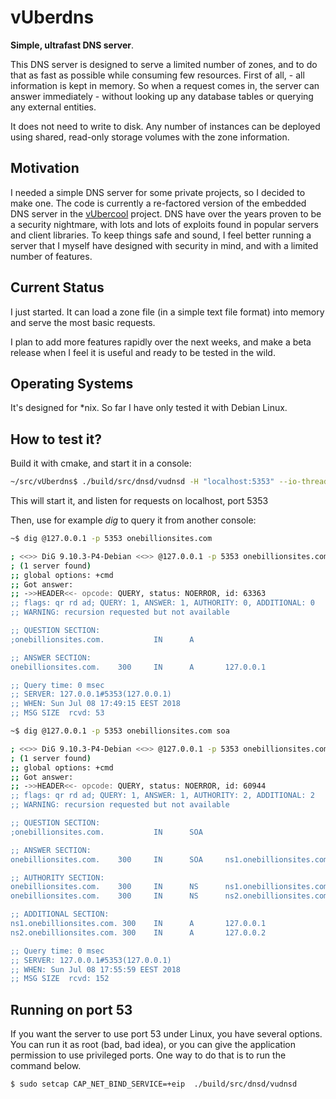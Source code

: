 # vUberdns

**Simple, ultrafast DNS server**.

This DNS server is designed to serve a limited number of zones, and to do that as fast as possible while consuming few resources. First of all, - all information is kept in memory. So when a request comes in, the server can answer immediately - without looking up any database tables or querying any external entities.

It does not need to write to disk. Any number of instances can be deployed using shared, read-only storage volumes with the zone information.

## Motivation

I needed a simple DNS server for some private projects, so I decided to make one. The code is currently a re-factored version of the embedded DNS server in the [vUbercool](https://github.com/jgaa/vUbercool) project. DNS have over the years proven to be a security nightmare, with lots and lots of exploits found in popular servers and client libraries. To keep things safe and sound, I feel better running a server that I myself have designed with security in mind, and with a limited number of features.

## Current Status

I just started. It can load a zone file (in a simple text file format) into memory and serve the most basic requests.

I plan to add more features rapidly over the next weeks, and make a beta release when I feel it is useful and ready to be tested in the wild.

## Operating Systems

It's designed for *nix. So far I have only tested it with Debian Linux.

## How to test it?

Build it with cmake, and start it in a console:

```sh
~/src/vUberdns$ ./build/src/dnsd/vudnsd -H "localhost:5353" --io-threads 2 -z conf/exampe_zone.txt -C

```

This will start it, and listen for requests on localhost, port 5353

Then, use for example *dig* to query it from another console:

```sh
~$ dig @127.0.0.1 -p 5353 onebillionsites.com

; <<>> DiG 9.10.3-P4-Debian <<>> @127.0.0.1 -p 5353 onebillionsites.com
; (1 server found)
;; global options: +cmd
;; Got answer:
;; ->>HEADER<<- opcode: QUERY, status: NOERROR, id: 63363
;; flags: qr rd ad; QUERY: 1, ANSWER: 1, AUTHORITY: 0, ADDITIONAL: 0
;; WARNING: recursion requested but not available

;; QUESTION SECTION:
;onebillionsites.com.           IN      A

;; ANSWER SECTION:
onebillionsites.com.    300     IN      A       127.0.0.1

;; Query time: 0 msec
;; SERVER: 127.0.0.1#5353(127.0.0.1)
;; WHEN: Sun Jul 08 17:49:15 EEST 2018
;; MSG SIZE  rcvd: 53
```

```sh
~$ dig @127.0.0.1 -p 5353 onebillionsites.com soa

; <<>> DiG 9.10.3-P4-Debian <<>> @127.0.0.1 -p 5353 onebillionsites.com soa
; (1 server found)
;; global options: +cmd
;; Got answer:
;; ->>HEADER<<- opcode: QUERY, status: NOERROR, id: 60944
;; flags: qr rd ad; QUERY: 1, ANSWER: 1, AUTHORITY: 2, ADDITIONAL: 2
;; WARNING: recursion requested but not available

;; QUESTION SECTION:
;onebillionsites.com.           IN      SOA

;; ANSWER SECTION:
onebillionsites.com.    300     IN      SOA     ns1.onebillionsites.com. hostmaster.onebillionsites.com. 1 7200 600 3600000 60

;; AUTHORITY SECTION:
onebillionsites.com.    300     IN      NS      ns1.onebillionsites.com.
onebillionsites.com.    300     IN      NS      ns2.onebillionsites.com.

;; ADDITIONAL SECTION:
ns1.onebillionsites.com. 300    IN      A       127.0.0.1
ns2.onebillionsites.com. 300    IN      A       127.0.0.2

;; Query time: 0 msec
;; SERVER: 127.0.0.1#5353(127.0.0.1)
;; WHEN: Sun Jul 08 17:55:59 EEST 2018
;; MSG SIZE  rcvd: 152
```

## Running on port 53

If you want the server to use port 53 under Linux, you have several options. You can run it as root (bad, bad idea), or you can give the application permission to use privileged ports. One way to do that is to run the command below.

```sh
$ sudo setcap CAP_NET_BIND_SERVICE=+eip  ./build/src/dnsd/vudnsd
```

